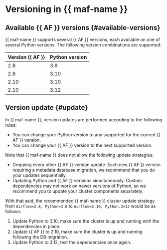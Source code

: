 # Versioning in {{ maf-name }}

## Available {{ AF }} versions {#available-versions}

{{ maf-name }} supports several {{ AF }} versions, each available on one of several Python versions. The following version combinations are supported:

Version {{ AF }} | Python version
--- | ---
2.8 | 3.8
2.8 | 3.10
2.10 | 3.10
2.10 | 3.12

## Version update {#update}

In {{ maf-name }}, version updates are performed according to the following rules:

* You can change your Python version to any supported for the current {{ AF }} version.
* You can change your {{ AF }} version to the next supported version.

Note that {{ maf-name }} does not allow the following update strategies:

* Dropping every other {{ AF }} version update. Each new {{ AF }} version requiring a metadata database migration, we recommend that you do your updates sequentially.
* Updating Python and {{ AF }} versions simultaneously. Custom dependencies may not work on newer versions of Python, so we recommend you to update your cluster components separately.

With that said, the recommended {{ maf-name }} cluster update strategy from `Airflow=2.8, Python=3.8` to `Airflow=2.10, Python.3=12` would be as follows:

1. Update Python to 3.10, make sure the cluster is up and running with the dependencies in place.
1. Update {{ AF }} to 2.10, make sure the cluster is up and running following the DB migration.
1. Update Python to 3.12, test the dependencies once again.
